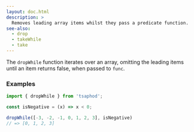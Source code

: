 ```yaml
---
layout: doc.html
description: >
  Removes leading array items whilst they pass a predicate function.
see-also:
  - drop
  - takeWhile
  - take
---
```


The `dropWhile` function iterates over an array, omitting the leading items until an item returns false, when passed to `func`.

### Examples

```js
import { dropWhile } from 'tsaphod';

const isNegative = (x) => x < 0;

dropWhile([-3, -2, -1, 0, 1, 2, 3], isNegative)
// => [0, 1, 2, 3]
```

